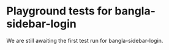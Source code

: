 # Playground tests for bangla-sidebar-login
We are still awaiting the first test run for bangla-sidebar-login.
